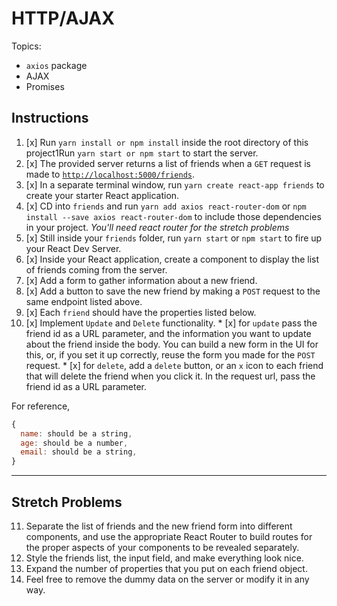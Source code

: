 # HTTP/AJAX

Topics:

* `axios` package
* AJAX
* Promises

## Instructions

1.  [x] Run `yarn install or npm install` inside the root directory of this project1Run `yarn start or npm start` to start the server.
2.  [x] The provided server returns a list of friends when a `GET` request is made to [`http://localhost:5000/friends`](http://localhost:5000/friends).
3.  [x] In a separate terminal window, run `yarn create react-app friends` to create your starter React application.
4.  [x] CD into `friends` and run `yarn add axios react-router-dom` or `npm install --save axios react-router-dom` to include those dependencies in your project. _You'll need react router for the stretch problems_
5.  [x] Still inside your `friends` folder, run `yarn start` or `npm start` to fire up your React Dev Server.
6.  [x] Inside your React application, create a component to display the list of friends coming from the server.
7.  [x] Add a form to gather information about a new friend.
8.  [x] Add a button to save the new friend by making a `POST` request to the same endpoint listed above.
9.  [x] Each `friend` should have the properties listed below.
10.  [x] Implement `Update` and `Delete` functionality.
    * [x] for `update` pass the friend id as a URL parameter, and the information you want to update about the friend inside the body. You can build a new form in the UI for this, or, if you set it up correctly, reuse the form you made for the `POST` request.
    * [x] for `delete`, add a `delete` button, or an `x` icon to each friend that will delete the friend when you click it. In the request url, pass the friend id as a URL parameter.

For reference, 
```js
{
  name: should be a string,
  age: should be a number,
  email: should be a string,
}
```

---

## Stretch Problems

11.  Separate the list of friends and the new friend form into different components, and use the appropriate React Router to build routes for the proper aspects of your components to be revealed separately.
12.  Style the friends list, the input field, and make everything look nice.
13.  Expand the number of properties that you put on each friend object.
14.  Feel free to remove the dummy data on the server or modify it in any way.
